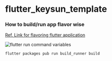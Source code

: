 # flutter_keysun_template

### How to build/run app flavor wise
[Ref. Link for flavoring flutter application](https://itnext.io/flutter-1-17-no-more-flavors-no-more-ios-schemas-command-argument-that-solves-everything-8b145ed4285d)

![flutter run command variables](assets/carbon.png)

```
flutter packages pub run build_runner build
```